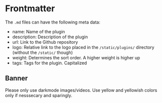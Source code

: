 # Frontmatter

The `.md` files can have the following meta data:

- name: Name of the plugin
- description: Description of the plugin
- url: Link to the Github repository
- logo: Relative link to the logo placed in the `/static/plugins/` directory (without the `/static/` though)
- weight: Determines the sort order. A higher weight is higher up
- tags: Tags for the plugin. Capitalized

## Banner

Please only use darkmode images/videos.
Use yellow and yellowish colors only if nesssecary and sparingly.
